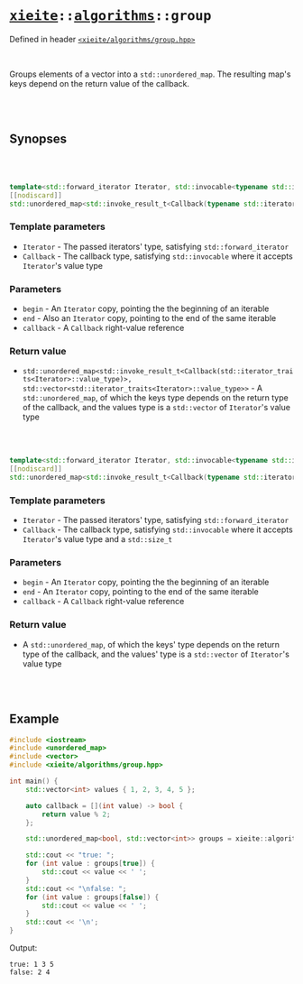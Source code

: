 # [`xieite`](../../README.md)`::`[`algorithms`](../../docs/algorithms.md)`::group`
Defined in header [`<xieite/algorithms/group.hpp>`](../../include/xieite/algorithms/group.hpp)

<br/>

Groups elements of a vector into a `std::unordered_map`. The resulting map's keys depend on the return value of the callback.

<br/><br/>

## Synopses

<br/><br/>

```cpp
template<std::forward_iterator Iterator, std::invocable<typename std::iterator_traits<Iterator>::value_type> Callback>
[[nodiscard]]
std::unordered_map<std::invoke_result_t<Callback(typename std::iterator_traits<Iterator>::value_type)>, std::vector<typename std::iterator_traits<Iterator>::value_type>> group(Iterator begin, Iterator end, const Callback& callback);
```
### Template parameters
- `Iterator` - The passed iterators' type, satisfying `std::forward_iterator`
- `Callback` - The callback type, satisfying `std::invocable` where it accepts `Iterator`'s value type
### Parameters
- `begin` - An `Iterator` copy, pointing the the beginning of an iterable
- `end` - Also an `Iterator` copy, pointing to the end of the same iterable
- `callback` - A `Callback` right-value reference
### Return value
- `std::unordered_map<std::invoke_result_t<Callback(std::iterator_traits<Iterator>::value_type)>, std::vector<std::iterator_traits<Iterator>::value_type>>` - A `std::unordered_map`, of which the keys type depends on the return type of the callback, and the values type is a `std::vector` of `Iterator`'s value type

<br/><br/>

```cpp
template<std::forward_iterator Iterator, std::invocable<typename std::iterator_traits<Iterator>::value_type, std::size_t> Callback>
[[nodiscard]]
std::unordered_map<std::invoke_result_t<Callback(typename std::iterator_traits<Iterator>::value_type, std::size_t)>, std::vector<typename std::iterator_traits<Iterator>::value_type>> group(Iterator begin, Iterator end, const Callback& callback);
```
### Template parameters
- `Iterator` - The passed iterators' type, satisfying `std::forward_iterator`
- `Callback` - The callback type, satisfying `std::invocable` where it accepts `Iterator`'s value type and a `std::size_t`
### Parameters
- `begin` - An `Iterator` copy, pointing the the beginning of an iterable
- `end` - An `Iterator` copy, pointing to the end of the same iterable
- `callback` - A `Callback` right-value reference
### Return value
- A `std::unordered_map`, of which the keys' type depends on the return type of the callback, and the values' type is a `std::vector` of `Iterator`'s value type

<br/><br/>

## Example
```cpp
#include <iostream>
#include <unordered_map>
#include <vector>
#include <xieite/algorithms/group.hpp>

int main() {
	std::vector<int> values { 1, 2, 3, 4, 5 };

	auto callback = [](int value) -> bool {
		return value % 2;
	};

	std::unordered_map<bool, std::vector<int>> groups = xieite::algorithms::group(values, callback);

	std::cout << "true: ";
	for (int value : groups[true]) {
		std::cout << value << ' ';
	}
	std::cout << "\nfalse: ";
	for (int value : groups[false]) {
		std::cout << value << ' ';
	}
	std::cout << '\n';
}
```
Output:
```
true: 1 3 5
false: 2 4
```

